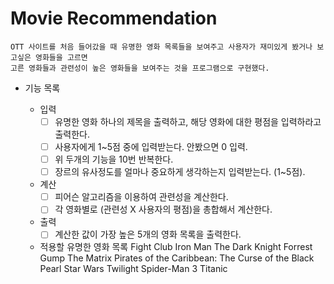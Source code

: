 # Movie Recommendation

    OTT 사이트를 처음 들어갔을 때 유명한 영화 목록들을 보여주고 사용자가 재미있게 봤거나 보고싶은 영화들을 고르면
    고른 영화들과 관련성이 높은 영화들을 보여주는 것을 프로그램으로 구현했다.

- 기능 목록

  - 입력
    - [ ] 유명한 영화 하나의 제목을 출력하고, 해당 영화에 대한 평점을 입력하라고 출력한다.
    - [ ] 사용자에게 1~5점 중에 입력받는다. 안봤으면 0 입력.
    - [ ] 위 두개의 기능을 10번 반복한다.
    - [ ] 장르의 유사정도를 얼마나 중요하게 생각하는지 입력받는다. (1~5점).

  - 계산
    - [ ] 피어슨 알고리즘을 이용하여 관련성을 계산한다.
    - [ ] 각 영화별로 (관련성 X 사용자의 평점)을 총합해서 계산한다.

  - 출력
    - [ ] 계산한 값이 가장 높은 5개의 영화 목록을 출력한다.

  - 적용할 유명한 영화 목록
  Fight Club
  Iron Man
  The Dark Knight
  Forrest Gump
  The Matrix
  Pirates of the Caribbean: The Curse of the Black Pearl
  Star Wars
  Twilight
  Spider-Man 3
  Titanic